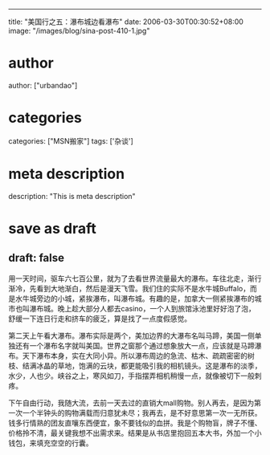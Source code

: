 
---
title: "美国行之五：瀑布城边看瀑布"
date: 2006-03-30T00:30:52+08:00
image: "/images/blog/sina-post-410-1.jpg"
# author
author: ["urbandao"]
# categories
categories: ["MSN搬家"]
tags: ['杂谈']
# meta description
description: "This is meta description"
# save as draft
draft: false
---

用一天时间，驱车六七百公里，就为了去看世界流量最大的瀑布。车往北走，渐行渐冷，先看到大地渐白，然后是漫天飞雪。我们住的实际不是水牛城Buffalo，而是水牛城旁边的小城，紧挨瀑布，叫瀑布城。有趣的是，加拿大一侧紧挨瀑布的城市也叫瀑布城。晚上趁大部分人都去casino，一个人到旅馆泳池里好好泡了泡，舒缓一下连日行走和挤车的疲乏，算是找了一点度假感觉。

第二天上午看大瀑布。瀑布实际是两个，美加边界的大瀑布名叫马蹄，美国一侧单独还有一个瀑布名字就叫美国。世界之窗那个通过想象放大一点，应该就是马蹄瀑布。天下瀑布本身，实在大同小异。所以瀑布周边的急流、枯木、疏疏密密的树枝、结满冰晶的草地，饱满的云块，都更能吸引我的相机镜头。这是瀑布的淡季，水少，人也少。峡谷之上，寒风如刀，手指摆弄相机稍慢一点，就像被切下一般刺疼。

下午自由行动，我随大流，去前一天去过的直销大mall购物。别人再去，是因为第一次一个半钟头的购物满载而归意犹未尽；我再去，是不好意思第一次一无所获。钱多行情熟的团友直嚷东西便宜，象不要钱似的血拼。我是个购物盲，牌子不懂、价格拎不清，最关键我想不出需求来。结果是从书店里抱回五本大书，外加一个小钱包，来填充空空的行囊。
